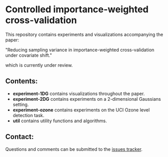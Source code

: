 # Controlled importance-weighted cross-validation

This repository contains experiments and visualizations accompanying the paper:

"Reducing sampling variance in importance-weighted cross-validation under covariate shift."

which is currently under review.

## Contents:
- __experiment-1DG__ contains visualizations throughout the paper.
- __experiment-2DG__ contains experiments on a 2-dimensional Gaussians setting.
- __experiment-ozone__ contains experiments on the UCI Ozone level detection task.
- __util__ contains utility functions and algorithms.

## Contact:

Questions and comments can be submitted to the [issues tracker](https://github.com/wmkouw/ctrl-iwxval/issues).

